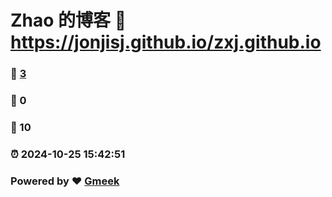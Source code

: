 # Zhao 的博客 :link: https://jonjisj.github.io/zxj.github.io 
### :page_facing_up: [3](https://jonjisj.github.io/zxj.github.io/tag.html) 
### :speech_balloon: 0 
### :hibiscus: 10 
### :alarm_clock: 2024-10-25 15:42:51 
### Powered by :heart: [Gmeek](https://github.com/Meekdai/Gmeek)
